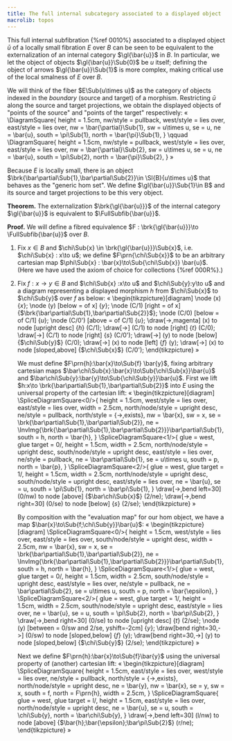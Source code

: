 ```yaml
---
title: The full internal subcategory associated to a displayed object
macrolib: topos
---
```


This full internal subfibration {%ref 0010%} associated to a displayed object $\bar{u}$ of a locally small fibration $E$ over $B$ can be seen to be equivalent to the externalization
of an internal category $\gl{\bar{u}}$ in $B$. In particular, we let the object of objects $\gl{\bar{u}}\Sub{0}$ be $u$ itself; defining the object of arrows $\gl{\bar{u}}\Sub{1}$ is more complex, making critical use of the local smalness of $E$ over $B$.

We will think of the fiber $E\Sub{u\times u}$ as the category of
objects indexed in the *boundary* (source and target) of a morphism. Restricting $\bar{u}$ along the source and target projections, we obtain the displayed objects of "points of the source" and "points of the target" respectively:
«
\DiagramSquare{
  height = 1.5cm,
  nw/style = pullback,
  west/style = lies over,
  east/style = lies over,
  nw = \bar{\partial}\Sub{1},
  sw = u\times u,
  se = u,
  ne = \bar{u},
  south = \pi\Sub{1},
  north = \bar{\pi}\Sub{1},
}
\qquad
\DiagramSquare{
  height = 1.5cm,
  nw/style = pullback,
  west/style = lies over,
  east/style = lies over,
  nw = \bar{\partial}\Sub{2},
  sw = u\times u,
  se = u,
  ne = \bar{u},
  south = \pi\Sub{2},
  north = \bar{\pi}\Sub{2},
}
»

Because $E$ is locally small, there is an object
$\brk{\bar\partial\Sub{1},\bar\partial\Sub{2}}\in \Sl{B}{u\times u}$ that
behaves as the "generic hom set". We define $\gl{\bar{u}}\Sub{1}\in B$ and its
source and target projections to be this very object.

**Theorem.** The externalization $\brk{\gl{\bar{u}}}$ of the internal category $\gl{\bar{u}}$ is equivalent to $\FullSubfib{\bar{u}}$.

**Proof.** We will define a fibred equivalence $F : \brk{\gl{\bar{u}}}\to \FullSubfib{\bar{u}}$ over $B$.

1. Fix $x\in B$ and $\chi\Sub{x} \in \brk{\gl{\bar{u}}}\Sub{x}$, i.e. $\chi\Sub{x} : x\to u$; we define $F\prn{\chi\Sub{x}}$ to be an arbitrary cartesian map $\phi\Sub{x} : \bar{x}\to\Sub{\chi\Sub{x}} \bar{u}$. (Here we have used the axiom of choice for collections {%ref 000R%}.)

2. Fix $f : x\to y\in B$ and $\chi\Sub{x} :x\to u$ and $\chi\Sub{y}:y\to u$ and a diagram representing a displayed morphism $h$ from $\chi\Sub{x}$ to $\chi\Sub{y}$ over $f$ as below:
   «
   \begin{tikzpicture}[diagram]
   \node (x) {$x$};
   \node (y) [below = of x] {$y$};
   \node (C/1) [right = of x] {$\brk{\bar\partial\Sub{1},\bar\partial\Sub{2}}$};
   \node (C/0) [below = of C/1] {$u$};
   \node (C/0') [above = of C/1] {$u$};
   \draw[->,magenta] (x) to node [upright desc] {$h$} (C/1);
   \draw[->] (C/1) to node [right] {$t$} (C/0);
   \draw[->] (C/1) to node [right] {$s$} (C/0');
   \draw[->] (y) to node [below] {$\chi\Sub{y}$} (C/0);
   \draw[->] (x) to node [left] {$f$} (y);
   \draw[->] (x) to node [sloped,above] {$\chi\Sub{x}$} (C/0');
   \end{tikzpicture}
   »

   We must define $F\prn{h}:\bar{x}\to\Sub{f} \bar{y}$, fixing arbitrary
   cartesian maps $\bar\chi\Sub{x}:\bar{x}\to\Sub{\chi\Sub{x}}\bar{u}$ and
   $\bar\chi\Sub{y}:\bar{y}\to\Sub{\chi\Sub{y}}\bar{u}$. First we lift $h:x\to \brk{\bar\partial\Sub{1},\bar\partial\Sub{2}}$
   into $E$ using the universal property of the cartesian lift:
   «
    \begin{tikzpicture}[diagram]
      \SpliceDiagramSquare<0/>{
        height = 1.5cm,
        west/style = lies over,
        east/style = lies over,
        width = 2.5cm,
        north/node/style = upright desc,
        ne/style = pullback,
        north/style = {->,exists},
        nw = \bar{x},
        sw = x,
        se = \brk{\bar\partial\Sub{1},\bar\partial\Sub{2}},
        ne = \InvImg{\brk{\bar\partial\Sub{1},\bar\partial\Sub{2}}}\bar\partial\Sub{1},
        south = h,
        north = \bar{h},
      }
      \SpliceDiagramSquare<1/>{
        glue = west,
        glue target = 0/,
        height = 1.5cm,
        width = 2.5cm,
        north/node/style = upright desc,
        south/node/style = upright desc,
        east/style = lies over,
        ne/style = pullback,
        ne = \bar\partial\Sub{1},
        se = u\times u,
        south = p,
        north = \bar{p},
      }
      \SpliceDiagramSquare<2/>{
        glue = west,
        glue target = 1/,
        height = 1.5cm,
        width = 2.5cm,
        north/node/style = upright desc,
        south/node/style = upright desc,
        east/style = lies over,
        ne = \bar{u},
        se = u,
        south = \pi\Sub{1},
        north = \bar\pi\Sub{1},
      }
      \draw[->,bend left=30] (0/nw) to node [above] {$\bar\chi\Sub{x}$} (2/ne);
      \draw[->,bend right=30] (0/se) to node [below] {$s$} (2/se);
    \end{tikzpicture}
   »

   By composition with the "evaluation map" for our hom object, we have a map $\bar{x}\to\Sub{f;\chi\Sub{y}}\bar{u}$:
   «
    \begin{tikzpicture}[diagram]
      \SpliceDiagramSquare<0/>{
        height = 1.5cm,
        west/style = lies over,
        east/style = lies over,
        south/node/style = upright desc,
        width = 2.5cm,
        nw = \bar{x},
        sw = x,
        se = \brk{\bar\partial\Sub{1},\bar\partial\Sub{2}},
        ne = \InvImg{\brk{\bar\partial\Sub{1},\bar\partial\Sub{2}}}\bar\partial\Sub{1},
        south = h,
        north = \bar{h},
      }
      \SpliceDiagramSquare<1/>{
        glue = west,
        glue target = 0/,
        height = 1.5cm,
        width = 2.5cm,
        south/node/style = upright desc,
        east/style = lies over,
        ne/style = pullback,
        ne = \bar\partial\Sub{2},
        se = u\times u,
        south = p,
        north = \bar{\epsilon},
      }
      \SpliceDiagramSquare<2/>{
        glue = west,
        glue target = 1/,
        height = 1.5cm,
        width = 2.5cm,
        south/node/style = upright desc,
        east/style = lies over,
        ne = \bar{u},
        se = u,
        south = \pi\Sub{2},
        north = \bar\pi\Sub{2},
      }
      \draw[->,bend right=30] (0/se) to node [upright desc] {$t$} (2/se);
      \node (y) [between = 0/sw and 2/se, yshift=-2cm] {$y$};
      \draw[bend right=30,->] (0/sw) to node [sloped,below] {$f$} (y);
      \draw[bend right=30,->] (y) to node [sloped,below] {$\chi\Sub{y}$} (2/se);
    \end{tikzpicture}
   »

   Next we define $F\prn{h}:\bar{x}\to\Sub{f}\bar{y}$ using the universal property of (another) cartesian lift:
   «
    \begin{tikzpicture}[diagram]
      \SpliceDiagramSquare<l/>{
        height = 1.5cm,
        east/style = lies over,
        west/style = lies over,
        ne/style = pullback,
        north/style = {->,exists},
        north/node/style = upright desc,
        ne = \bar{y},
        nw = \bar{x},
        se = y,
        sw = x,
        south = f,
        north = F\prn{h},
        width = 2.5cm,
      }
      \SpliceDiagramSquare<r/>{
        glue = west,
        glue target = l/,
        height = 1.5cm,
        east/style = lies over,
        north/node/style = upright desc,
        ne = \bar{u},
        se = u,
        south = \chi\Sub{y},
        north = \bar\chi\Sub{y},
      }
      \draw[->,bend left=30] (l/nw) to node [above] {$\bar{h};\bar{\epsilon};\bar\pi\Sub{2}$} (r/ne);
    \end{tikzpicture}
   »
